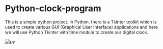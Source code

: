 # Python-clock-program
This is a simple python project.
In Python, there is a Tkinter toolkit which is used to create various GUI (Graphical User Interface) applications and here we will use Python Tkinter with time module to create our digital clock.


![py](https://user-images.githubusercontent.com/121779329/218668072-1b2d200f-2ab0-42a9-af43-13a085dd038f.jpg)
